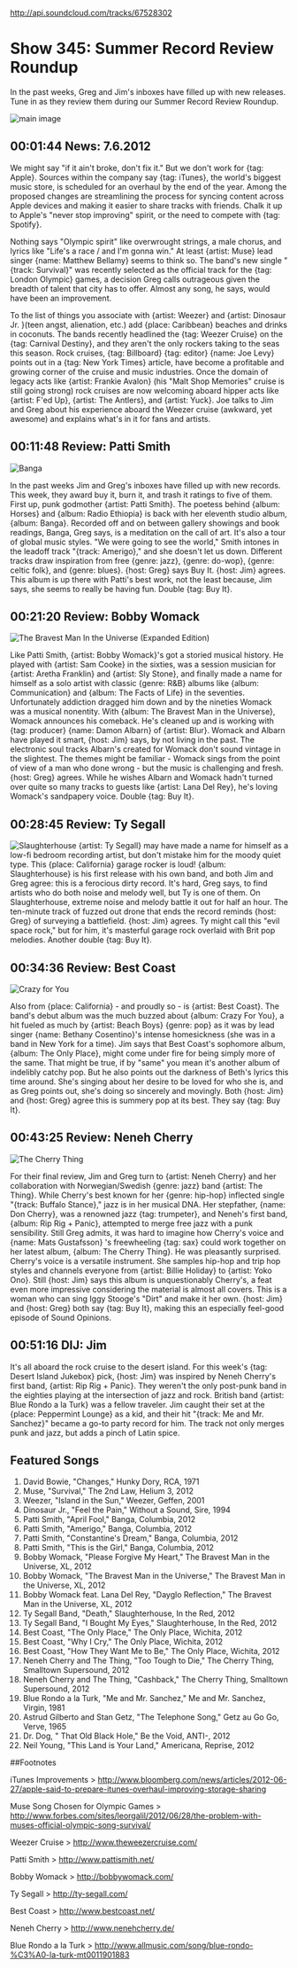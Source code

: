 

http://api.soundcloud.com/tracks/67528302

# Show 345: Summer Record Review Roundup
In the past weeks, Greg and Jim's inboxes have filled up with new releases. Tune in as they review them during our Summer Record Review Roundup.

![main image](http://static.soundopinions.org/images/2012/recordreviews.jpg)

## 00:01:44 News: 7.6.2012
We might say "if it ain't broke, don't fix it." But we don't work for {tag: Apple}. Sources within the company say {tag: iTunes}, the world's biggest music store, is scheduled for an overhaul by the end of the year. Among the proposed changes are streamlining the process for syncing content across Apple devices and making it easier to share tracks with friends. Chalk it up to Apple's "never stop improving" spirit, or the need to compete with {tag: Spotify}.

Nothing says "Olympic spirit" like overwrought strings, a male chorus, and lyrics like "Life's a race / and I'm gonna win." At least {artist: Muse} lead singer {name: Matthew Bellamy} seems to think so. The band's new single "{track: Survival}" was recently selected as the official track for the {tag: London Olympic} games, a decision Greg calls outrageous given the breadth of talent that city has to offer. Almost any song, he says, would have been an improvement.

To the list of things you associate with {artist: Weezer} and {artist: Dinosaur Jr. }(teen angst, alienation, etc.) add {place: Caribbean} beaches and drinks in coconuts. The bands recently headlined the {tag: Weezer Cruise} on the {tag: Carnival Destiny}, and they aren't the only rockers taking to the seas this season. Rock cruises, {tag: Billboard} {tag: editor} {name: Joe Levy} points out in a {tag: New York Times} article, have become a profitable and growing corner of the cruise and music industries. Once the domain of legacy acts like {artist: Frankie Avalon} (his "Malt Shop Memories" cruise is still going strong) rock cruises are now welcoming aboard hipper acts like {artist: F'ed Up}, {artist: The Antlers}, and {artist: Yuck}. Joe talks to Jim and Greg about his experience aboard the Weezer cruise (awkward, yet awesome) and explains what's in it for fans and artists.

## 00:11:48 Review: Patti Smith
![Banga](http://is4.mzstatic.com/image/thumb/Music/v4/fd/53/e3/fd53e331-6e87-b6ee-f6a1-fe3fd491f3a3/source/600x600bb.jpg "13762/529605595")

In the past weeks Jim and Greg's inboxes have filled up with new records. This week, they award buy it, burn it, and trash it ratings to five of them. First up, punk godmother {artist: Patti Smith}. The poetess behind {album: Horses} and {album: Radio Ethiopia} is back with her eleventh studio album, {album: Banga}. Recorded off and on between gallery showings and book readings, Banga, Greg says, is a meditation on the call of art. It's also a tour of global music styles. "We were going to see the world," Smith intones in the leadoff track "{track: Amerigo}," and she doesn't let us down. Different tracks draw inspiration from free {genre: jazz}, {genre: do-wop}, {genre: celtic folk}, and {genre: blues}. {host: Greg} says Buy It. {host: Jim} agrees. This album is up there with Patti's best work, not the least because, Jim says, she seems to really be having fun. Double {tag: Buy It}.

## 00:21:20 Review: Bobby Womack
![The Bravest Man In the Universe (Expanded Edition)](http://is4.mzstatic.com/image/thumb/Music/v4/60/1f/03/601f034d-5d29-df03-620e-ce4b8157ab4a/source/600x600bb.jpg "503682/609127619")

Like Patti Smith, {artist: Bobby Womack}'s got a storied musical history. He played with {artist: Sam Cooke} in the sixties, was a session musician for {artist: Aretha Franklin} and {artist: Sly Stone}, and finally made a name for himself as a solo artist with classic {genre: R&B} albums like {album: Communication} and {album: The Facts of Life} in the seventies. Unfortunately addiction dragged him down and by the nineties Womack was a musical nonentity. With {album: The Bravest Man in the Universe}, Womack announces his comeback. He's cleaned up and is working with {tag: producer} {name: Damon Albarn} of {artist: Blur}. Womack and Albarn have played it smart, {host: Jim} says, by not living in the past. The electronic soul tracks Albarn's created for Womack don't sound vintage in the slightest. The themes might be familiar - Womack sings from the point of view of a man who done wrong - but the music is challenging and fresh. {host: Greg} agrees. While he wishes Albarn and Womack hadn't turned over quite so many tracks to guests like {artist: Lana Del Rey}, he's loving Womack's sandpapery voice. Double {tag: Buy It}.

## 00:28:45 Review: Ty Segall
![Slaughterhouse](https://upload.wikimedia.org/wikipedia/en/thumb/4/41/TySegallBandSlaughterhouse.jpg/220px-TySegallBandSlaughterhouse.jpg "528041872/528041795")
{artist: Ty Segall} may have made a name for himself as a low-fi bedroom recording artist, but don't mistake him for the moody quiet type. This {place: California} garage rocker is loud! {album: Slaughterhouse} is his first release with his own band, and both Jim and Greg agree: this is a ferocious dirty record. It's hard, Greg says, to find artists who do both noise and melody well, but Ty is one of them. On Slaughterhouse, extreme noise and melody battle it out for half an hour. The ten-minute track of fuzzed out drone that ends the record reminds {host: Greg} of surveying a battlefield. {host: Jim} agrees. Ty might call this "evil space rock," but for him, it's masterful garage rock overlaid with Brit pop melodies. Another double {tag: Buy It}.

## 00:34:36 Review: Best Coast
![Crazy for You](http://is1.mzstatic.com/image/thumb/Music69/v4/0e/71/7b/0e717b52-d8df-aebe-3eec-8dfafc21a048/source/600x600bb.jpg "338552024/1072984838")

Also from {place: California} - and proudly so - is {artist: Best Coast}. The band's debut album was the much buzzed about {album: Crazy For You}, a hit fueled as much by {artist: Beach Boys} {genre: pop} as it was by lead singer {name: Bethany Cosentino}'s intense homesickness (she was in a band in New York for a time). Jim says that Best Coast's sophomore album, {album: The Only Place}, might come under fire for being simply more of the same. That might be true, if by "same" you mean it's another album of indelibly catchy pop. But he also points out the darkness of Beth's lyrics this time around. She's singing about her desire to be loved for who she is, and as Greg points out, she's doing so sincerely and movingly. Both {host: Jim} and {host: Greg} agree this is summery pop at its best. They say {tag: Buy It}.

## 00:43:25  Review: Neneh Cherry
![The Cherry Thing](http://is1.mzstatic.com/image/thumb/Music/v4/15/b7/2d/15b72dbe-c87b-c7dc-85e1-308a42b26f19/source/600x600bb.jpg "524545/527939149")

For their final review, Jim and Greg turn to {artist: Neneh Cherry} and her collaboration with Norwegian/Swedish {genre: jazz} band {artist: The Thing}. While Cherry's best known for her {genre: hip-hop} inflected single "{track: Buffalo Stance}," jazz is in her musical DNA. Her stepfather, {name: Don Cherry}, was a renowned jazz {tag: trumpeter}, and Neneh's first band, {album: Rip Rig + Panic}, attempted to merge free jazz with a punk sensibility. Still Greg admits, it was hard to imagine how Cherry's voice and {name: Mats Gustafsson} 's freewheeling {tag: sax} could work together on her latest album, {album: The Cherry Thing}. He was pleasantly surprised. Cherry's voice is a versatile instrument. She samples hip-hop and trip hop styles and channels everyone from {artist: Billie Holiday} to {artist: Yoko Ono}. Still {host: Jim} says this album is unquestionably Cherry's, a feat even more impressive considering the material is almost all covers. This is a woman who can sing Iggy Stooge's "Dirt" and make it her own. {host: Jim} and {host: Greg} both say {tag: Buy It}, making this an especially feel-good episode of Sound Opinions.

## 00:51:16 DIJ: Jim
It's all aboard the rock cruise to the desert island. For this week's {tag: Desert Island Jukebox} pick, {host: Jim} was inspired by Neneh Cherry's first band, {artist: Rip Rig + Panic}. They weren't the only post-punk band in the eighties playing at the intersection of jazz and rock. British band {artist: Blue Rondo a la Turk} was a fellow traveler. Jim caught their set at the {place: Peppermint Lounge} as a kid, and their hit "{track: Me and Mr. Sanchez}" became a go-to party record for him. The track not only merges punk and jazz, but adds a pinch of Latin spice.

## Featured Songs
1. David Bowie, "Changes," Hunky Dory, RCA, 1971
2. Muse, "Survival," The 2nd Law, Helium 3, 2012
3. Weezer, "Island in the Sun," Weezer, Geffen, 2001
4. Dinosaur Jr., "Feel the Pain," Without a Sound, Sire, 1994
5. Patti Smith, "April Fool," Banga, Columbia, 2012
6. Patti Smith, "Amerigo," Banga, Columbia, 2012
7. Patti Smith, "Constantine's Dream," Banga, Columbia, 2012
8. Patti Smith, "This is the Girl," Banga, Columbia, 2012
9. Bobby Womack, "Please Forgive My Heart," The Bravest Man in the Universe, XL, 2012
10. Bobby Womack, "The Bravest Man in the Universe," The Bravest Man in the Universe, XL, 2012
11. Bobby Womack feat. Lana Del Rey, "Dayglo Reflection," The Bravest Man in the Universe, XL, 2012
12. Ty Segall Band, "Death," Slaughterhouse, In the Red, 2012
13. Ty Segall Band, "I Bought My Eyes," Slaughterhouse, In the Red, 2012
14. Best Coast, "The Only Place," The Only Place, Wichita, 2012
15. Best Coast, "Why I Cry," The Only Place, Wichita, 2012
16. Best Coast, "How They Want Me to Be," The Only Place, Wichita, 2012
17. Neneh Cherry and The Thing, "Too Tough to Die," The Cherry Thing, Smalltown Supersound, 2012
18. Neneh Cherry and The Thing, "Cashback," The Cherry Thing, Smalltown Supersound, 2012
19. Blue Rondo a la Turk, "Me and Mr. Sanchez," Me and Mr. Sanchez, Virgin, 1981
20. Astrud Gilberto and Stan Getz, "The Telephone Song," Getz au Go Go, Verve, 1965
21. Dr. Dog, " That Old Black Hole," Be the Void, ANTI-, 2012
22. Neil Young, "This Land is Your Land," Americana, Reprise, 2012

##Footnotes

iTunes Improvements > http://www.bloomberg.com/news/articles/2012-06-27/apple-said-to-prepare-itunes-overhaul-improving-storage-sharing

Muse Song Chosen for Olympic Games > http://www.forbes.com/sites/leorgalil/2012/06/28/the-problem-with-muses-official-olympic-song-survival/

Weezer Cruise > http://www.theweezercruise.com/

Patti Smith > http://www.pattismith.net/

Bobby Womack > http://bobbywomack.com/

Ty Segall > http://ty-segall.com/

Best Coast > http://www.bestcoast.net/

Neneh Cherry > http://www.nenehcherry.de/

Blue Rondo a la Turk > http://www.allmusic.com/song/blue-rondo-%C3%A0-la-turk-mt0011901883
